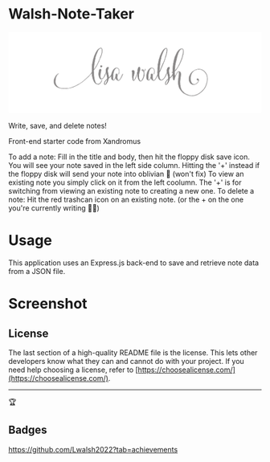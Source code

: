 # Walsh-Note-Taker

<img src = "Develop\images\LisaWalshPhotographyHeaderImage2.png" alt = "logo">



Write, save, and delete notes!


Front-end starter code from Xandromus

To add a note: Fill in the title and body, then hit the floppy disk save icon.
You will see your note saved in the left side column.
Hitting the '+' instead if the floppy disk will send your note into oblivian 🧙‍ (won't fix)
To view an existing note you simply click on it from the left coolumn.
The '+' is for switching from viewing an existing note to creating a new one.
To delete a note: Hit the red trashcan icon on an existing note. (or the + on the one you're currently writing 🤦‍♂️)

# Usage
This application uses an Express.js back-end to save and retrieve note data from a JSON file.


# Screenshot

## License

The last section of a high-quality README file is the license. This lets other developers know what they can and cannot do with your project. If you need help choosing a license, refer to [https://choosealicense.com/](https://choosealicense.com/).

---

🏆
## Badges

https://github.com/Lwalsh2022?tab=achievements





